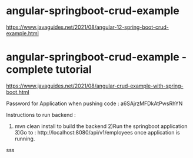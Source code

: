 # angular-springboot-crud-example
https://www.javaguides.net/2021/08/angular-12-spring-boot-crud-example.html

# angular-springboot-crud-example - complete tutorial
https://www.javaguides.net/2021/08/angular-crud-example-with-spring-boot.html

Password for Application when pushing code : a6SAjrzMFDkAtPwsRhYN

Instructions to run backend  : 
1) mvn clean install to build the backend
2)Run the springboot application
3)Go to : http://localhost:8080/api/v1/employees once application is running.



sss
